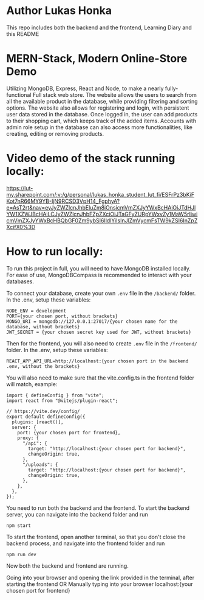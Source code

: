 # Author Lukas Honka
This repo includes both the backend and the frontend, Learning Diary and this README

# MERN-Stack, Modern Online-Store Demo
Utilizing MongoDB, Express, React and Node, to make a nearly fully-functional Full stack web store. The website allows the users to search from all the available product in the database, while providing filtering and sorting options. The website also allows for registering and login, with persistent user data stored in the database. Once logged in, the user can add products to their shopping cart, which keeps track of the added items. Accounts with admin role setup in the database can also access more functionalities, like creating, editing or removing products.

# Video demo of the stack running locally: 
https://lut-my.sharepoint.com/:v:/g/personal/lukas_honka_student_lut_fi/ESFrPz3bKiFKot7nR66MY9YB-IjN9RCSD3VpH14_FgphyA?e=AsT2rt&nav=eyJyZWZlcnJhbEluZm8iOnsicmVmZXJyYWxBcHAiOiJTdHJlYW1XZWJBcHAiLCJyZWZlcnJhbFZpZXciOiJTaGFyZURpYWxvZy1MaW5rIiwicmVmZXJyYWxBcHBQbGF0Zm9ybSI6IldlYiIsInJlZmVycmFsTW9kZSI6InZpZXcifX0%3D

# How to run locally:
To run this project in full, you will need to have MongoDB installed locally. For ease of use, MongoDBCompass is recommended to interact with your databases.

To connect your database, create your own ```.env``` file in the ```/backend/``` folder.
In the .env, setup these variables:
```
NODE_ENV = development
PORT={your chosen port, without brackets}
MONGO_URI = mongodb://127.0.0.1:27017/{your chosen name for the database, without brackets}
JWT_SECRET = {your chosen secret key used for JWT, without brackets}
```
Then for the frontend, you will also need to create ```.env``` file in the ```/frontend/``` folder.
In the .env, setup these variables: 
```
REACT_APP_API_URL=http://localhost:{your chosen port in the backend .env, without the brackets}
```
You will also need to make sure that the vite.config.ts in the frontend folder will match, example:
```
import { defineConfig } from "vite";
import react from "@vitejs/plugin-react";

// https://vite.dev/config/
export default defineConfig({
  plugins: [react()],
  server: {
    port: {your chosen port for frontend},
    proxy: {
      "/api": {
        target: "http://localhost:{your chosen port for backend}",
        changeOrigin: true,
      },
      "/uploads": {
        target: "http://localhost:{your chosen port for backend}",
        changeOrigin: true,
      },
    },
  },
});
```


You need to run both the backend and the frontend. 
To start the backend server, you can navigate into the backend folder and run 
```
npm start
```
To start the frontend, open another terminal, so that you don't close the backend process, and navigate into the frontend folder and run 
```
npm run dev
```

Now both the backend and frontend are running. 

Going into your browser and opening the link provided in the terminal, after starting the frontend
OR
Manually typing into your browser localhost:{your chosen port for frontend}
